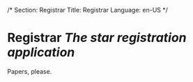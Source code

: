 /*
Section: Registrar
Title: Registrar
Language: en-US
*/

# Registrar *The star registration application*
Papers, please.
